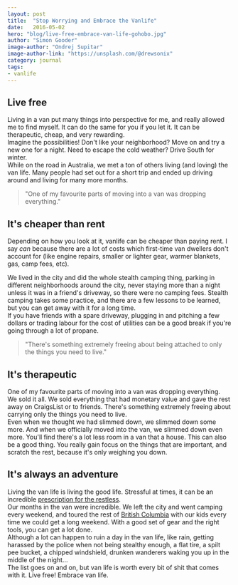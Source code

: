 ```yaml
---
layout: post
title:  "Stop Worrying and Embrace the Vanlife"
date:   2016-05-02
hero: "blog/live-free-embrace-van-life-gohobo.jpg"
author: "Simon Gooder"
image-author: "Ondrej Supitar"
image-author-link: "https://unsplash.com/@drewsonix"
category: journal
tags: 
- vanlife 
---
```


## Live free

Living in a van put many things into perspective for me, and really allowed me to find myself. It can do the same for you if you let it. It can be therapeutic, cheap, and very rewarding.  
Imagine the possibilities! Don't like your neighborhood? Move on and try a new one for a night. Need to escape the cold weather? Drive South for winter.  
While on the road in Australia, we met a ton of others living (and loving) the van life. Many people had set out for a short trip and ended up driving around and living for many more months.  

> "One of my favourite parts of moving into a van was dropping everything." 

## It's cheaper than rent

Depending on how you look at it, vanlife can be cheaper than paying rent. I say _can_ because there are a lot of costs which first-time van dwellers don't account for (like engine repairs, smaller or lighter gear, warmer blankets, gas, camp fees, etc).  

We lived in the city and did the whole stealth camping thing, parking in different neighborhoods around the city, never staying more than a night unless it was in a friend's driveway, so there were no camping fees. Stealth camping takes some practice, and there are a few lessons to be learned, but you can get away with it for a long time.  
If you have friends with a spare driveway, plugging in and pitching a few dollars or trading labour for the cost of utilities can be a good break if you're going through a lot of propane.   

> "There's something extremely freeing about being attached to only the things you need to live."

## It's therapeutic

One of my favourite parts of moving into a van was dropping everything. We sold it all. We sold everything that had monetary value and gave the rest away on CraigsList or to friends. There's something extremely freeing about carrying only the things you need to live.  
Even when we thought we had slimmed down, we slimmed down some more. And when we officially moved into the van, we slimmed down even more. You'll find there's a lot less room in a van that a house. This can also be a good thing. You really gain focus on the things that are important, and scratch the rest, because it's only weighing you down.  


## It's always an adventure

Living the van life is living the good life. Stressful at times, it can be an incredible [prescription for the restless](http://gohobo.co/prescription-for-the-restless/).  
Our months in the van were incredible. We left the city and went camping every weekend, and toured the rest of [British Columbia](http://gohobo.co/places-to-visit-in-canada-southwestern-bc-coast/) with our kids every time we could get a long weekend. With a good set of gear and the right tools, you can get a lot done.  
Although a lot can happen to ruin a day in the van life, like rain, getting harassed by the police when not being stealthy enough, a flat tire, a spilt pee bucket, a chipped windshield, drunken wanderers waking you up in the middle of the night...  
The list goes on and on, but van life is worth every bit of shit that comes with it. Live free! Embrace van life.  



